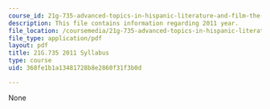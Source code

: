 ```yaml
---
course_id: 21g-735-advanced-topics-in-hispanic-literature-and-film-the-films-of-luis-bunuel-fall-2013
description: This file contains information regarding 2011 year.
file_location: /coursemedia/21g-735-advanced-topics-in-hispanic-literature-and-film-the-films-of-luis-bunuel-fall-2013/368fe1b1a13481728b8e2860f31f3b0d_MIT21G_735F13_2011Syllabus.pdf
file_type: application/pdf
layout: pdf
title: 21G.735 2011 Syllabus
type: course
uid: 368fe1b1a13481728b8e2860f31f3b0d

---
```

None